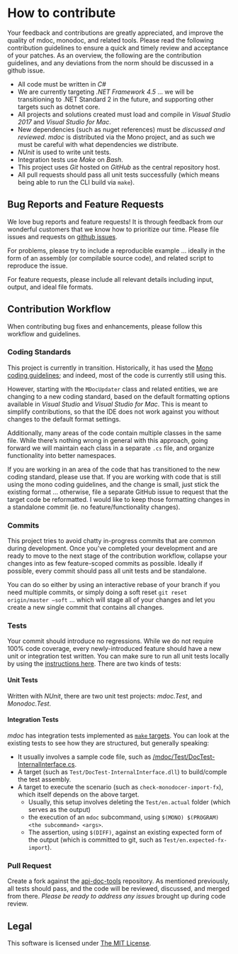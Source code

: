 # How to contribute

Your feedback and contributions are greatly appreciated, and improve the quality of mdoc, monodoc, and related tools. Please read the following contribution guidelines to ensure a quick and timely review and acceptance of your patches. As an overview, the following are the contribution guidelines, and any deviations from the norm should be discussed in a github issue.

- All code must be written in *C#*
- We are currently targeting *.NET Framework 4.5* ... we will be transitioning to .NET Standard 2 in the future, and supporting other targets such as dotnet core.
- All projects and solutions created must load and compile in *Visual Studio 2017* and *Visual Studio for Mac*.
- New dependencies (such as nuget references) must be _discussed and reviewed_. _mdoc_ is distributed via the Mono project, and as such we must be careful with what dependencies we distribute. 
- *NUnit* is used to write unit tests.
- Integration tests use *Make* on *Bash*. 
- This project uses *Git* hosted on *GitHub* as the central repository host.
- All pull requests should pass all unit tests successfully (which means being able to run the CLI build via `make`).

## Bug Reports and Feature Requests

We love bug reports and feature requests! It is through feedback from our wonderful customers that we know how to prioritize our time. Please file issues and requests on [github issues](https://github.com/mono/api-doc-tools/issues/new). 

For problems, please try to include a reproducible example … ideally in the form of an assembly (or compilable source code), and related script to reproduce the issue.

For feature requests, please include all relevant details including input, output, and ideal file formats.

## Contribution Workflow

When contributing bug fixes and enhancements, please follow this workflow and guidelines.

### Coding Standards

This project is currently in transition. Historically, it has used the [Mono coding guidelines](http://www.mono-project.com/community/contributing/coding-guidelines/); and indeed, most of the code is currently still using this. 

However, starting with the `MDocUpdater` class and related entities, we are changing to a new coding standard, based on the default formatting options available in _Visual Studio_ and _Visual Studio for Mac_. This is meant to simplify contributions, so that the IDE does not work against you without changes to the default format settings.

Additionally, many areas of the code contain multiple classes in the same file. While there’s nothing wrong in general with this approach, going forward we will maintain each class in a separate `.cs` file, and organize functionality into better namespaces.

If you are working in an area of the code that has transitioned to the new coding standard, please use that. If you are working with code that is still using the mono coding guidelines, and the change is small, just stick the existing format … otherwise, file a separate GitHub issue to request that the target code be reformatted. I would like to keep those formatting changes in a standalone commit (ie. no feature/functionality changes).

### Commits

This project tries to avoid chatty in-progress commits that are common during development. Once you’ve completed your development and are ready to move to the next stage of the contribution workflow, collapse your changes into as few feature-scoped commits as possible. Ideally if possible, every commit should pass all unit tests and be standalone.

You can do so either by using an interactive rebase of your branch if you need multiple commits, or simply doing a soft reset `git reset origin/master —soft` … which will stage all of your changes and let you create a new single commit that contains all changes.

### Tests

Your commit should introduce no regressions. While we do not require 100% code coverage, every newly-introduced feature should have a new unit or integration test written. You can make sure to run all unit tests locally by using the [instructions here](https://github.com/mono/api-doc-tools#cli). There are two kinds of tests:

#### Unit Tests

Written with _NUnit_, there are two unit test projects: *mdoc.Test*, and *Monodoc.Test*. 

#### Integration Tests

_mdoc_ has integration tests implemented as [`make` targets](mdoc/Makefile). You can look at the existing tests to see how they are structured, but generally speaking:

- It usually involves a sample code file, such as [/mdoc/Test/DocTest-InternalInterface.cs](mdoc/Test/DocTest-InternalInterface.cs).
- A target (such as `Test/DocTest-InternalInterface.dll`) to build/comple the test assembly.
- A target to execute the scenario (such as `check-monodocer-import-fx`), which itself depends on the above target.
  - Usually, this setup involves deleting the `Test/en.actual` folder (which serves as the output)
  - the execution of an `mdoc` subcommand, using `$(MONO) $(PROGRAM) <the subcommand> <args>`.
  - The assertion, using `$(DIFF)`, against an existing expected form of the output (which is committed to git, such as `Test/en.expected-fx-import`).

### Pull Request

Create a fork against the [api-doc-tools](https://github.com/mono/api-doc-tools/pulls) repository. As mentioned previously, all tests should pass, and the code will be reviewed, discussed, and merged from there. *Please be ready to address any issues* brought up during code review.

## Legal

This software is licensed under [The MIT License](LICENSE.md).